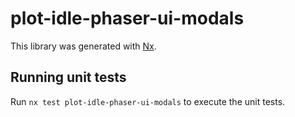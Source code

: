 # plot-idle-phaser-ui-modals

This library was generated with [Nx](https://nx.dev).


## Running unit tests

Run `nx test plot-idle-phaser-ui-modals` to execute the unit tests.


